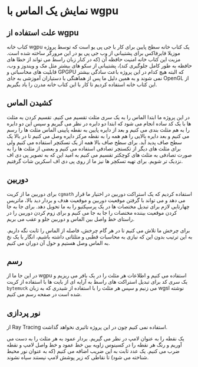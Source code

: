 # نمایش یک الماس با wgpu

## علت استفاده از wgpu

کتاب خانه
wgpu
یک کتاب خانه سطح پایین برای کار با جی پی یو است که توسط پروژه موزیلا فایرفاکس برای
پشتیبانی از وب جی پی یو در این مرورگر ساخته شده است. مزیت این کتاب خانه امنیت حافظه
آن (که در کنار زبان راسط می تواند از خطا های حافظه
به طور کامل جلوگیری کند)، پشتیبانی از سکو های بیشتر مثل مک و ویندوز و وب، قابلیت های محاسباتی و
GPGPU
که البته هیچ کدام در این پروژه باعث سادگی بیشتر نمی شوند و به همین دلیل ما پس از هماهنگی با دستیاران
آموزشی به جای
OpenGL
از این کتاب خانه استفاده کردیم تا کار با این کتاب خانه مدرن را یاد بگیریم.

## کشیدن الماس

در این پروژه ما ابتدا الماس را به یک سری مثلث تقسیم می کنیم. تقسیم کردن به مثلث ها
با یک کد ساده انجام می شود که ابتدا دو دایره در نظر می گیریم و سپس این دو دایره را
به هم مثلث بندی می کنیم و بعد از دایره پایین به نقطه پایینی الماس مثلث ها را رسم می کنیم
و بعد دایره بالایی را هم همه را به نقطه مرکز دایره وصل می کنیم تا در بالا یک سطح صاف پدید آید. برای
سطح صاف بالا همه از یک تسکتچر استفاده می کنیم ولی برای مثلث های دیگر از تکستچر تصادفی استفاده می کنیم و
بعضی از مثلث ها را به صورت تصادفی به مثلث های کوچکتر تقسیم می کنیم به امید این که به تصویر پی دی اف
نزدیک تر شویم. برای تهیه تسکچر ها نیز ما از روی پی دی اف اسکرین شات گرفتیم.

## دوربین

برای دوربین ما از کریت
`cgmath`
استفاده کردیم که یک استراکت دوربین در اختیار ما قرار می دهد و می تواند با گرفتن موقعیت دوربین و
موقعیت هدف و بردار دید بالا، ماتریس چهارتایی لازم برای تبدیل مختصات ها در یک پرسپکتیو را به ما
تحویل دهد. برای جا به جا کردن موقعیت بیننده مختصات را جا به جا می کنیم و برای زوم کردن
دوربین را در راستای خط واصل بین الماس و دوربین جلو و عقب می بریم.

برای چرخش ما تلاش می کنیم تا در هر گام چرخش، فاصله از الماس را ثابت نگه داریم. به این ترتیب
بدون این که نیازی به محاسبات قطبی و مثلثاتی داشته باشیم، انگار با یک نخ به الماس وصل هستیم
و حول آن دوران می کنیم.

## رسم

در این جا ما از
wgpu
استفاده می کنیم و اطلاعات هر مثلث را در یک بافر می ریزیم و یک سری کد برای تبدیل
استراکت های راسط به آرایه ای از بایت ها با استفاده از کریت
`bytemuck`
می زنیم و سپس هر مثلث را با استفاده از شیدری که به زبان
wgsl
نوشته شده است در صفحه رسم می کنیم.

## نور پردازی

از Ray Tracing استفاده نمی کنیم چون در این پروژه تاثیری نخواهد گذاشت.

یک نقطه را به عنوان لامپ در نظر می گیریم. بردار عمود به هر مثلث را به دست می آوریم و رنگ
هر نقطه را در کسینوس زاویه بین خط عمود و خط واصل لامپ و نقطه ضرب می کنیم. یک عدد ثابت به
این ضریب اضافه می کنیم (که به عنوان نور محیط شناخته می شود) تا نقاطی که زیر
پوشش لامپ نیستند سیاه نشوند.


